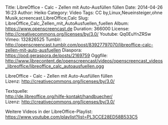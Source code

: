 Title: LibreOffice - Calc - Zellen mit Auto-Ausfüllen füllen
Date: 2014-04-26 16:23
Author: Heiko
Category: Video
Tags: CC by,Linux,Neueinsteiger,ohne Musik,screencast,LibreOffice,Calc
Slug: LibreOffice_Calc_Zellen_mit_AutoAusfuellen_fuellen
Album: https://www.openscreencast.de
Duration: 366000
License: http://creativecommons.org/licenses/by/3.0/
Youtube: Qq0EuYnZRSw
Vimeo: 132826525
Tumblr: http://openscreencast.tumblr.com/post/83927797070/libreoffice-calc-zellen-mit-auto-ausfuellen
Diaspora: https://pod.geraspora.de/posts/2169759
Oggfile: http://www.librecontent.de/openscreencast/videos/openscreencast_videos_libreoffice/libreoffice_calc_autoausfuellen.ogg

LibreOffice - Calc - Zellen mit Auto-Ausfüllen füllen  
Lizenz: <http://creativecommons.org/licenses/by/3.0/>  
  
Textquelle:  
<http://de.libreoffice.org/hilfe-kontakt/handbuecher/>  
Lizenz: <http://creativecommons.org/licenses/by/3.0/>  
  
Weitere Videos in der LibreOffice-Playlist:
<https://www.youtube.com/playlist?list=PL3CCE28ED58B533C5>  
  

